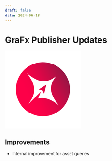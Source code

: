 ```yaml
---
draft: false
date: 2024-06-18
---
```


# GraFx Publisher Updates

![rn_icon](icon-GraFx-Publisher.svg)

<!-- more -->

## Improvements

- Internal improvement for asset queries
